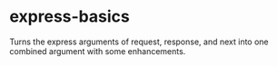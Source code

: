 # express-basics
Turns the express arguments of request, response, and next into one combined argument with some enhancements.
